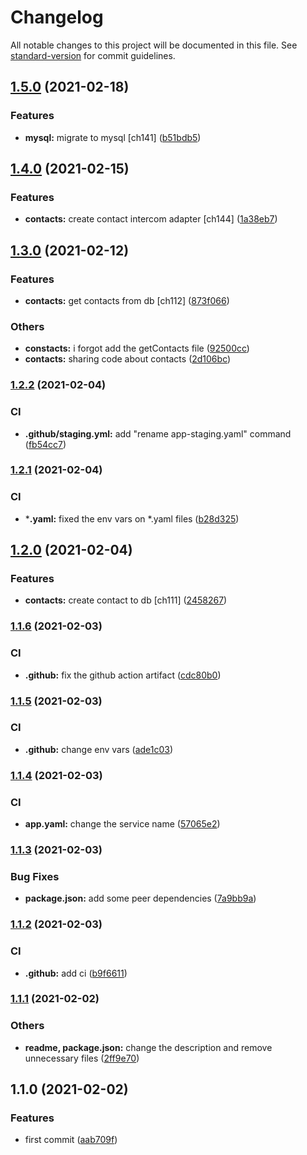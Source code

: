 # Changelog

All notable changes to this project will be documented in this file. See [standard-version](https://github.com/conventional-changelog/standard-version) for commit guidelines.

## [1.5.0](https://github.com/brucegroverlee/moregooder-backend/compare/v1.4.0...v1.5.0) (2021-02-18)


### Features

* **mysql:** migrate to mysql [ch141] ([b51bdb5](https://github.com/brucegroverlee/moregooder-backend/commit/b51bdb5ccc871672a2db07b2dc8d3c68eaac18e2))

## [1.4.0](https://github.com/brucegroverlee/moregooder-backend/compare/v1.3.0...v1.4.0) (2021-02-15)


### Features

* **contacts:** create contact intercom adapter [ch144] ([1a38eb7](https://github.com/brucegroverlee/moregooder-backend/commit/1a38eb7cc2860099adda655d459d18725f0cf5ba))

## [1.3.0](https://github.com/brucegroverlee/moregooder-backend/compare/v1.2.2...v1.3.0) (2021-02-12)


### Features

* **contacts:** get contacts from db [ch112] ([873f066](https://github.com/brucegroverlee/moregooder-backend/commit/873f066e82315d2107ac40137664b12f5f855509))


### Others

* **constacts:** i forgot add the getContacts file ([92500cc](https://github.com/brucegroverlee/moregooder-backend/commit/92500cc03fc5b6a4ce466536300fbf12f00277fe))
* **contacts:** sharing code about contacts ([2d106bc](https://github.com/brucegroverlee/moregooder-backend/commit/2d106bca60bbbc6b281fbd6aa022036633977c39))

### [1.2.2](https://github.com/brucegroverlee/moregooder-backend/compare/v1.2.1...v1.2.2) (2021-02-04)


### CI

* **.github/staging.yml:** add "rename app-staging.yaml" command ([fb54cc7](https://github.com/brucegroverlee/moregooder-backend/commit/fb54cc780abde2ab4b0c19f3f1f3b45454324088))

### [1.2.1](https://github.com/brucegroverlee/moregooder-backend/compare/v1.2.0...v1.2.1) (2021-02-04)


### CI

* ***.yaml:** fixed the env vars on *.yaml files ([b28d325](https://github.com/brucegroverlee/moregooder-backend/commit/b28d325d49cd2b3006086f1b608225fb6ec7288c))

## [1.2.0](https://github.com/brucegroverlee/moregooder-backend/compare/v1.1.6...v1.2.0) (2021-02-04)


### Features

* **contacts:** create contact to db [ch111] ([2458267](https://github.com/brucegroverlee/moregooder-backend/commit/2458267a2769584d1ba1c337bb49d1dc0a62b09d))

### [1.1.6](https://github.com/brucegroverlee/moregooder-backend/compare/v1.1.5...v1.1.6) (2021-02-03)


### CI

* **.github:** fix the github action artifact ([cdc80b0](https://github.com/brucegroverlee/moregooder-backend/commit/cdc80b04cf0badeae333612df869f39b27c3491e))

### [1.1.5](https://github.com/brucegroverlee/moregooder-backend/compare/v1.1.4...v1.1.5) (2021-02-03)


### CI

* **.github:** change env vars ([ade1c03](https://github.com/brucegroverlee/moregooder-backend/commit/ade1c0344d49f8d6c32ad471da1efc52aaf367a5))

### [1.1.4](https://github.com/brucegroverlee/moregooder-backend/compare/v1.1.3...v1.1.4) (2021-02-03)


### CI

* **app.yaml:** change the service name ([57065e2](https://github.com/brucegroverlee/moregooder-backend/commit/57065e21d15b085dc15de47501c7fc5ff354bca3))

### [1.1.3](https://github.com/brucegroverlee/moregooder-backend/compare/v1.1.2...v1.1.3) (2021-02-03)


### Bug Fixes

* **package.json:** add some peer dependencies ([7a9bb9a](https://github.com/brucegroverlee/moregooder-backend/commit/7a9bb9a729c4c3899e807b3d83ebd60855d6bf19))

### [1.1.2](https://github.com/brucegroverlee/moregooder-backend/compare/v1.1.1...v1.1.2) (2021-02-03)


### CI

* **.github:** add ci ([b9f6611](https://github.com/brucegroverlee/moregooder-backend/commit/b9f66110f0af3f4e77c88ff7fe33c6971fd6610d))

### [1.1.1](https://github.com/brucegroverlee/moregooder-backend/compare/v1.1.0...v1.1.1) (2021-02-02)


### Others

* **readme, package.json:** change the description and remove unnecessary files ([2ff9e70](https://github.com/brucegroverlee/moregooder-backend/commit/2ff9e70a82d9d76ab0fd37890076fb69465cb105))

## 1.1.0 (2021-02-02)


### Features

* first commit ([aab709f](https://github.com/brucegroverlee/moregooder-backend/commit/aab709fffd5c502b7aa9a84a006eb1a4622dfd22))
